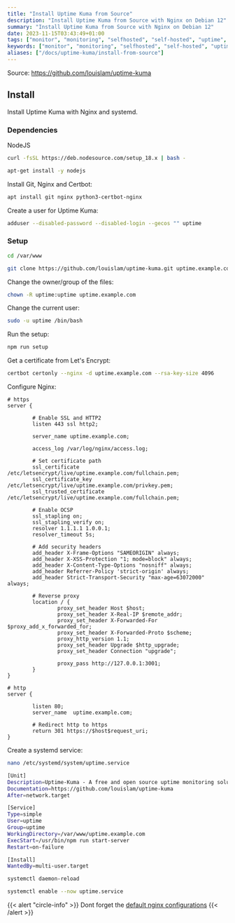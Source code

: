 ```yaml
---
title: "Install Uptime Kuma from Source"
description: "Install Uptime Kuma from Source with Nginx on Debian 12"
summary: "Install Uptime Kuma from Source with Nginx on Debian 12"
date: 2023-11-15T03:43:49+01:00
tags: ["monitor", "monitoring", "selfhosted", "self-hosted", "uptime", "uptime-monitoring", "Uptime Kuma"]
keywords: ["monitor", "monitoring", "selfhosted", "self-hosted", "uptime", "uptime-monitoring", "Uptime Kuma"]
aliases: ["/docs/uptime-kuma/install-from-source"]
---
```


Source: https://github.com/louislam/uptime-kuma

## Install

Install Uptime Kuma with Nginx and systemd.

### Dependencies

NodeJS

```bash
curl -fsSL https://deb.nodesource.com/setup_18.x | bash -
```

```bash
apt-get install -y nodejs
```

Install Git, Nginx and Certbot:

```bash
apt install git nginx python3-certbot-nginx
```

Create a user for Uptime Kuma:
```bash
adduser --disabled-password --disabled-login --gecos "" uptime
```

### Setup

```bash
cd /var/www
```

```bash
git clone https://github.com/louislam/uptime-kuma.git uptime.example.com
```

Change the owner/group of the files:
```bash
chown -R uptime:uptime uptime.example.com
```

Change the current user:
```bash
sudo -u uptime /bin/bash
```

Run the setup:
```bash
npm run setup
```

Get a certificate from Let's Encrypt:
```bash
certbot certonly --nginx -d uptime.example.com --rsa-key-size 4096
```

Configure Nginx:
```nginx
# https
server {

        # Enable SSL and HTTP2
        listen 443 ssl http2;

        server_name uptime.example.com;

        access_log /var/log/nginx/access.log;

        # Set certificate path
        ssl_certificate /etc/letsencrypt/live/uptime.example.com/fullchain.pem;
        ssl_certificate_key /etc/letsencrypt/live/uptime.example.com/privkey.pem;
        ssl_trusted_certificate /etc/letsencrypt/live/uptime.example.com/fullchain.pem;

	    # Enable OCSP
	    ssl_stapling on;
	    ssl_stapling_verify on;
	    resolver 1.1.1.1 1.0.0.1;
	    resolver_timeout 5s;

        # Add security headers
        add_header X-Frame-Options "SAMEORIGIN" always;
        add_header X-XSS-Protection "1; mode=block" always;
        add_header X-Content-Type-Options "nosniff" always;
        add_header Referrer-Policy 'strict-origin' always;
        add_header Strict-Transport-Security "max-age=63072000" always;

        # Reverse proxy
        location / {
                proxy_set_header Host $host;
                proxy_set_header X-Real-IP $remote_addr;
                proxy_set_header X-Forwarded-For $proxy_add_x_forwarded_for;
                proxy_set_header X-Forwarded-Proto $scheme;
                proxy_http_version 1.1;
                proxy_set_header Upgrade $http_upgrade;
                proxy_set_header Connection "upgrade";

                proxy_pass http://127.0.0.1:3001;
        }
}

# http
server {

        listen 80;
        server_name  uptime.example.com;

        # Redirect http to https
        return 301 https://$host$request_uri;
}
```

Create a systemd service:
```bash
nano /etc/systemd/system/uptime.service
```

```bash
[Unit]
Description=Uptime-Kuma - A free and open source uptime monitoring solution
Documentation=https://github.com/louislam/uptime-kuma
After=network.target

[Service]
Type=simple
User=uptime
Group=uptime
WorkingDirectory=/var/www/uptime.example.com
ExecStart=/usr/bin/npm run start-server
Restart=on-failure

[Install]
WantedBy=multi-user.target
```

```bash
systemctl daemon-reload
```

```bash
systemctl enable --now uptime.service
```

{{< alert "circle-info" >}}
Dont forget the [default nginx configurations](../../nginx/configurations/)
{{< /alert >}}